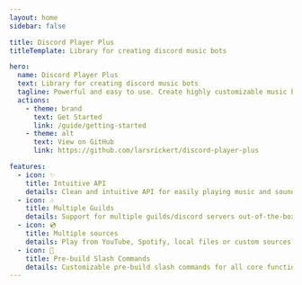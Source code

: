 ```yaml
---
layout: home
sidebar: false

title: Discord Player Plus
titleTemplate: Library for creating discord music bots

hero:
  name: Discord Player Plus
  text: Library for creating discord music bots
  tagline: Powerful and easy to use. Create highly customizable music bots in minutes. Compatible with discord.js v14.
  actions:
    - theme: brand
      text: Get Started
      link: /guide/getting-started
    - theme: alt
      text: View on GitHub
      link: https://github.com/larsrickert/discord-player-plus

features:
  - icon: ✨
    title: Intuitive API
    details: Clean and intuitive API for easily playing music and sounds. No additional dependencies needed.
  - icon: 🎶
    title: Multiple Guilds
    details: Support for multiple guilds/discord servers out-of-the-box. Individual players will automatically be managed for you.
  - icon: 💿
    title: Multiple sources
    details: Play from YouTube, Spotify, local files or custom sources using the player engine API.
  - icon: 🚀
    title: Pre-build Slash Commands
    details: Customizable pre-build slash commands for all core functionalities. Get you music bot up and running in a few minutes.
---
```

